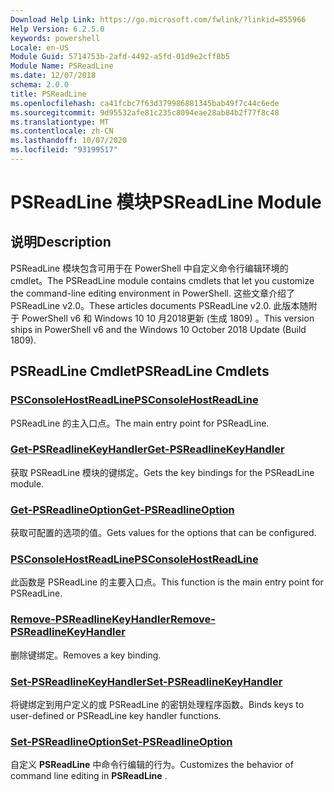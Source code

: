 ```yaml
---
Download Help Link: https://go.microsoft.com/fwlink/?linkid=855966
Help Version: 6.2.5.0
keywords: powershell
Locale: en-US
Module Guid: 5714753b-2afd-4492-a5fd-01d9e2cff8b5
Module Name: PSReadLine
ms.date: 12/07/2018
schema: 2.0.0
title: PSReadLine
ms.openlocfilehash: ca41fcbc7f63d379986881345bab49f7c44c6ede
ms.sourcegitcommit: 9d95532afe81c235c8094eae28ab84b2f77f8c48
ms.translationtype: MT
ms.contentlocale: zh-CN
ms.lasthandoff: 10/07/2020
ms.locfileid: "93199517"
---
```

# <span data-ttu-id="0a35b-103">PSReadLine 模块</span><span class="sxs-lookup"><span data-stu-id="0a35b-103">PSReadLine Module</span></span>

## <span data-ttu-id="0a35b-104">说明</span><span class="sxs-lookup"><span data-stu-id="0a35b-104">Description</span></span>

<span data-ttu-id="0a35b-105">PSReadLine 模块包含可用于在 PowerShell 中自定义命令行编辑环境的 cmdlet。</span><span class="sxs-lookup"><span data-stu-id="0a35b-105">The PSReadLine module contains cmdlets that let you customize the command-line editing environment in PowerShell.</span></span> <span data-ttu-id="0a35b-106">这些文章介绍了 PSReadLine v2.0。</span><span class="sxs-lookup"><span data-stu-id="0a35b-106">These articles documents PSReadLine v2.0.</span></span> <span data-ttu-id="0a35b-107">此版本随附于 PowerShell v6 和 Windows 10 10 月2018更新 (生成 1809) 。</span><span class="sxs-lookup"><span data-stu-id="0a35b-107">This version ships in PowerShell v6 and the Windows 10 October 2018 Update (Build 1809).</span></span>

## <span data-ttu-id="0a35b-108">PSReadLine Cmdlet</span><span class="sxs-lookup"><span data-stu-id="0a35b-108">PSReadLine Cmdlets</span></span>

### [<span data-ttu-id="0a35b-109">PSConsoleHostReadLine</span><span class="sxs-lookup"><span data-stu-id="0a35b-109">PSConsoleHostReadLine</span></span>](PSConsoleHostReadLine.md)
<span data-ttu-id="0a35b-110">PSReadLine 的主入口点。</span><span class="sxs-lookup"><span data-stu-id="0a35b-110">The main entry point for PSReadLine.</span></span>

### [<span data-ttu-id="0a35b-111">Get-PSReadlineKeyHandler</span><span class="sxs-lookup"><span data-stu-id="0a35b-111">Get-PSReadlineKeyHandler</span></span>](Get-PSReadlineKeyHandler.md)
<span data-ttu-id="0a35b-112">获取 PSReadLine 模块的键绑定。</span><span class="sxs-lookup"><span data-stu-id="0a35b-112">Gets the key bindings for the PSReadLine module.</span></span>

### [<span data-ttu-id="0a35b-113">Get-PSReadlineOption</span><span class="sxs-lookup"><span data-stu-id="0a35b-113">Get-PSReadlineOption</span></span>](Get-PSReadlineOption.md)
<span data-ttu-id="0a35b-114">获取可配置的选项的值。</span><span class="sxs-lookup"><span data-stu-id="0a35b-114">Gets values for the options that can be configured.</span></span>

### [<span data-ttu-id="0a35b-115">PSConsoleHostReadLine</span><span class="sxs-lookup"><span data-stu-id="0a35b-115">PSConsoleHostReadLine</span></span>](PSConsoleHostReadLine.md)
<span data-ttu-id="0a35b-116">此函数是 PSReadLine 的主要入口点。</span><span class="sxs-lookup"><span data-stu-id="0a35b-116">This function is the main entry point for PSReadLine.</span></span>

### [<span data-ttu-id="0a35b-117">Remove-PSReadlineKeyHandler</span><span class="sxs-lookup"><span data-stu-id="0a35b-117">Remove-PSReadlineKeyHandler</span></span>](Remove-PSReadlineKeyHandler.md)
<span data-ttu-id="0a35b-118">删除键绑定。</span><span class="sxs-lookup"><span data-stu-id="0a35b-118">Removes a key binding.</span></span>

### [<span data-ttu-id="0a35b-119">Set-PSReadlineKeyHandler</span><span class="sxs-lookup"><span data-stu-id="0a35b-119">Set-PSReadlineKeyHandler</span></span>](Set-PSReadlineKeyHandler.md)
<span data-ttu-id="0a35b-120">将键绑定到用户定义的或 PSReadLine 的密钥处理程序函数。</span><span class="sxs-lookup"><span data-stu-id="0a35b-120">Binds keys to user-defined or PSReadLine key handler functions.</span></span>

### [<span data-ttu-id="0a35b-121">Set-PSReadlineOption</span><span class="sxs-lookup"><span data-stu-id="0a35b-121">Set-PSReadlineOption</span></span>](Set-PSReadlineOption.md)
<span data-ttu-id="0a35b-122">自定义 **PSReadLine** 中命令行编辑的行为。</span><span class="sxs-lookup"><span data-stu-id="0a35b-122">Customizes the behavior of command line editing in **PSReadLine** .</span></span>
